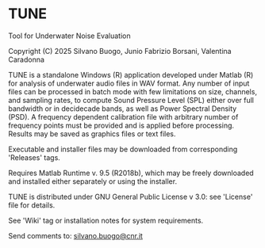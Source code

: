 # TUNE
Tool for Underwater Noise Evaluation

Copyright (C) 2025 Silvano Buogo, Junio Fabrizio Borsani, Valentina Caradonna

TUNE is a standalone Windows (R) application developed under Matlab (R) for analysis of underwater audio files in WAV format.
Any number of input files can be processed in batch mode with few limitations on size, channels, and sampling rates, to compute Sound Pressure Level (SPL) either over full bandwidth or in decidecade bands, as well as Power Spectral Density (PSD). 
A frequency dependent calibration file with arbitrary number of frequency points must be provided and is applied before processing.
Results may be saved as graphics files or text files.

Executable and installer files may be downloaded from corresponding 'Releases' tags.

Requires Matlab Runtime v. 9.5 (R2018b), which may be freely downloaded and installed either separately or using the installer.

TUNE is distributed under GNU General Public License v 3.0: see 'License' file for details.

See 'Wiki' tag or installation notes for system requirements.

Send comments to: silvano.buogo@cnr.it

